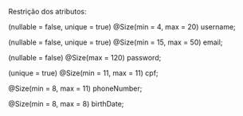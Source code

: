 Restrição dos atributos: 

(nullable = false, unique = true)
@Size(min = 4, max = 20)
username;

(nullable = false, unique = true)
@Size(min = 15, max = 50)
email;

(nullable = false)
@Size(max = 120)
password;

(unique = true)
@Size(min = 11, max = 11)
cpf;

@Size(min = 8, max = 11)
phoneNumber;

@Size(min = 8, max = 8)
birthDate;

